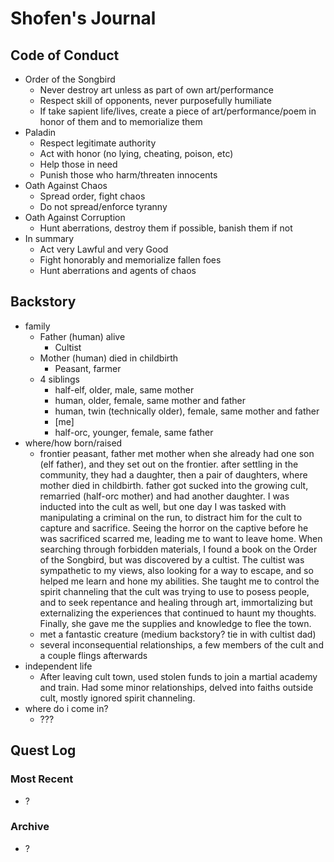 # Shofen's Journal
## Code of Conduct
- Order of the Songbird
    - Never destroy art unless as part of own art/performance
    - Respect skill of opponents, never purposefully humiliate
    - If take sapient life/lives, create a piece of art/performance/poem in honor of them and to memorialize them
- Paladin
    - Respect legitimate authority
    - Act with honor (no lying, cheating, poison, etc)
    - Help those in need
    - Punish those who harm/threaten innocents
- Oath Against Chaos
    - Spread order, fight chaos
    - Do not spread/enforce tyranny
- Oath Against Corruption
    - Hunt aberrations, destroy them if possible, banish them if not
- In summary
    - Act very Lawful and very Good
    - Fight honorably and memorialize fallen foes
    - Hunt aberrations and agents of chaos

## Backstory
- family
    - Father (human) alive
        - Cultist
    - Mother (human) died in childbirth
        - Peasant, farmer
    - 4 siblings
        - half-elf, older, male, same mother
        - human, older, female, same mother and father
        - human, twin (technically older), female, same mother and father
        - [me]
        - half-orc, younger, female, same father
- where/how born/raised
    - frontier peasant, father met mother when she already had one son (elf father), and they set out on the frontier. after settling in the community, they had a daughter, then a pair of daughters, where mother died in childbirth. father got sucked into the growing cult, remarried (half-orc mother) and had another daughter. I was inducted into the cult as well, but one day I was tasked with manipulating a criminal on the run, to distract him for the cult to capture and sacrifice. Seeing the horror on the captive before he was sacrificed scarred me, leading me to want to leave home. When searching through forbidden materials, I found a book on the Order of the Songbird, but was discovered by a cultist. The cultist was sympathetic to my views, also looking for a way to escape, and so helped me learn and hone my abilities. She taught me to control the spirit channeling that the cult was trying to use to posess people, and to seek repentance and healing through art, immortalizing but externalizing the experiences that continued to haunt my thoughts. Finally, she gave me the supplies and knowledge to flee the town.
    - met a fantastic creature (medium backstory? tie in with cultist dad)
    - several inconsequential relationships, a few members of the cult and a couple flings afterwards
- independent life
    - After leaving cult town, used stolen funds to join a martial academy and train. Had some minor relationships, delved into faiths outside cult, mostly ignored spirit channeling.
- where do i come in?
    - ???

## Quest Log
### Most Recent
- ?

### Archive
- ?
